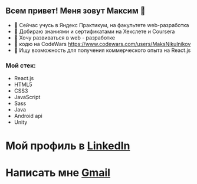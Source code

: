 ## Всем привет! Меня зовут Максим 👋
- 🌱 Сейчас учусь в Яндекс Практикум, на факультете web-разработка
- 👻 Добираю знаниями и сертификатами на Хекслете и Coursera
- 🎏 Хочу развиваться в web - разработке 
- 🤖 кодю на CodeWars https://www.codewars.com/users/MaksNikulnikov
- 👯 Ищу возможность для получения коммерческого опыта на React.js

### Мой стек:
- React.js
- HTML5
- CSS3
- JavaScript
- Sass
- Java
- Android api
- Unity

# Мой профиль в [LinkedIn](https://www.linkedin.com/in/maksnikulnikov/)
# Написать мне [Gmail](href="mailto:ask@htmlbook.ru")
